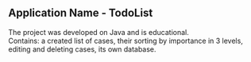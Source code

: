 ## Application Name - TodoList </br>
The project was developed on Java and is educational.  </br>
Contains: a created list of cases, their sorting by importance in 3 levels, editing and deleting cases, its own database.
